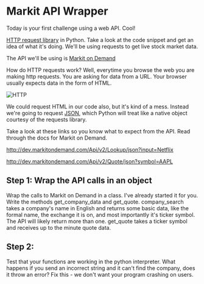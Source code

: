 # Markit API Wrapper

Today is your first challenge using a web API. Cool!

[HTTP request library](https://3.python-requests.org/) in Python. Take a look at the code snippet and get an idea of what it's doing. We'll be using requests to get live stock market data.

The API we'll be using is [Markit on Demand](http://dev.markitondemand.com/MODApis/Api/v2/doc)

How do HTTP requests work? Well, everytime you browse the web you are making http requests. You are asking for data from a URL. Your browser usually expects data in the form of HTML.

![HTTP](https://i.imgur.com/2KnSMOr.png)

We could request HTML in our code also, but it's kind of a mess. Instead we're going to request [JSON](http://en.wikipedia.org/wiki/JSON), which Python will treat like a native object courtesy of the requests library.

Take a look at these links so you know what to expect from the API. Read through the docs for Markit on Demand.

http://dev.markitondemand.com/Api/v2/Lookup/json?input=Netflix

http://dev.markitondemand.com/Api/v2/Quote/json?symbol=AAPL

## Step 1: Wrap the API calls in an object  
Wrap the calls to Markit on Demand in a class. I've already started it for you. Write the methods get_company_data and get_quote. company_search takes a company's name in English and returns some basic data, like the formal name, the exchange it is on, and most importantly it's ticker symbol. The API will likely return more than one. get_quote takes a ticker symbol and receives up to the minute quote data.

## Step 2:  
Test that your functions are working in the python interpreter. What happens if you send an incorrect string and it can't find the company, does it throw an error? Fix this - we don't want your program crashing on users.
